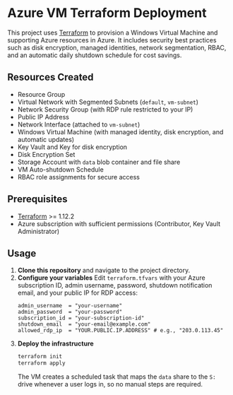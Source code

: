 # Azure VM Terraform Deployment

This project uses [Terraform](https://www.terraform.io/) to provision a Windows Virtual Machine and supporting Azure resources in Azure. It includes security best practices such as disk encryption, managed identities, network segmentation, RBAC, and an automatic daily shutdown schedule for cost savings.

## Resources Created

- Resource Group
- Virtual Network with Segmented Subnets (`default`, `vm-subnet`)
- Network Security Group (with RDP rule restricted to your IP)
- Public IP Address
- Network Interface (attached to `vm-subnet`)
- Windows Virtual Machine (with managed identity, disk encryption, and automatic updates)
- Key Vault and Key for disk encryption
- Disk Encryption Set
- Storage Account with `data` blob container and file share
- VM Auto-shutdown Schedule
- RBAC role assignments for secure access

## Prerequisites

- [Terraform](https://learn.hashicorp.com/terraform/getting-started/install.html) >= 1.12.2
- Azure subscription with sufficient permissions (Contributor, Key Vault Administrator)

## Usage

1. **Clone this repository** and navigate to the project directory.
2. **Configure your variables**
   Edit `terraform.tfvars` with your Azure subscription ID, admin username, password, shutdown notification email, and your public IP for RDP access:
   ```hcl
   admin_username  = "your-username"
   admin_password  = "your-password"
   subscription_id = "your-subscription-id"
   shutdown_email  = "your-email@example.com"
   allowed_rdp_ip  = "YOUR.PUBLIC.IP.ADDRESS" # e.g., "203.0.113.45"
   ```
3. **Deploy the infrastructure**
   ```bash
   terraform init
   terraform apply
   ```
   The VM creates a scheduled task that maps the `data` share to the `S:` drive whenever a user logs in, so no manual steps are required.
